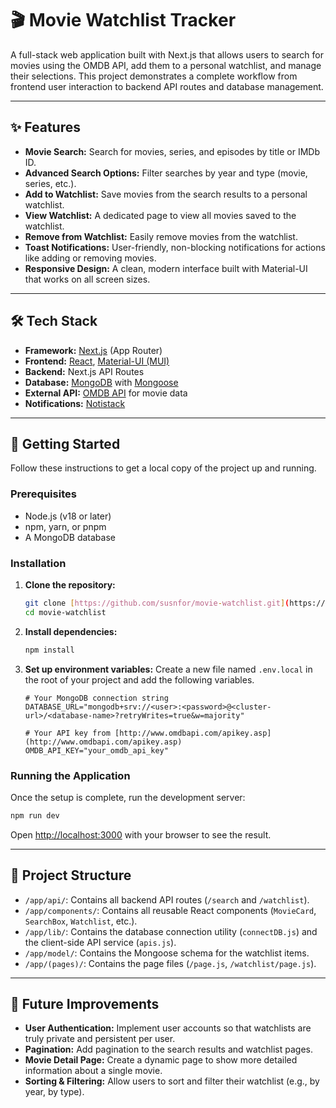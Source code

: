 # 🎬 Movie Watchlist Tracker

A full-stack web application built with Next.js that allows users to search for movies using the OMDB API, add them to a personal watchlist, and manage their selections. This project demonstrates a complete workflow from frontend user interaction to backend API routes and database management.

---

## ✨ Features

-   **Movie Search:** Search for movies, series, and episodes by title or IMDb ID.
-   **Advanced Search Options:** Filter searches by year and type (movie, series, etc.).
-   **Add to Watchlist:** Save movies from the search results to a personal watchlist.
-   **View Watchlist:** A dedicated page to view all movies saved to the watchlist.
-   **Remove from Watchlist:** Easily remove movies from the watchlist.
-   **Toast Notifications:** User-friendly, non-blocking notifications for actions like adding or removing movies.
-   **Responsive Design:** A clean, modern interface built with Material-UI that works on all screen sizes.

---

## 🛠️ Tech Stack

-   **Framework:** [Next.js](https://nextjs.org/) (App Router)
-   **Frontend:** [React](https://reactjs.org/), [Material-UI (MUI)](https://mui.com/)
-   **Backend:** Next.js API Routes
-   **Database:** [MongoDB](https://www.mongodb.com/) with [Mongoose](https://mongoosejs.com/)
-   **External API:** [OMDB API](http://www.omdbapi.com/) for movie data
-   **Notifications:** [Notistack](https://notistack.com/)

---

## 🚀 Getting Started

Follow these instructions to get a local copy of the project up and running.

### Prerequisites

-   Node.js (v18 or later)
-   npm, yarn, or pnpm
-   A MongoDB database

### Installation

1.  **Clone the repository:**
    ```bash
    git clone [https://github.com/susnfor/movie-watchlist.git](https://github.com/ysusnfor/movie-watchlist.git)
    cd movie-watchlist
    ```

2.  **Install dependencies:**
    ```bash
    npm install
    ```

3.  **Set up environment variables:**
    Create a new file named `.env.local` in the root of your project and add the following variables.

    ```env
    # Your MongoDB connection string
    DATABASE_URL="mongodb+srv://<user>:<password>@<cluster-url>/<database-name>?retryWrites=true&w=majority"

    # Your API key from [http://www.omdbapi.com/apikey.asp](http://www.omdbapi.com/apikey.asp)
    OMDB_API_KEY="your_omdb_api_key"
    ```

### Running the Application

Once the setup is complete, run the development server:

```bash
npm run dev
```

Open [http://localhost:3000](http://localhost:3000) with your browser to see the result.

---

## 📂 Project Structure

-   `/app/api/`: Contains all backend API routes (`/search` and `/watchlist`).
-   `/app/components/`: Contains all reusable React components (`MovieCard`, `SearchBox`, `Watchlist`, etc.).
-   `/app/lib/`: Contains the database connection utility (`connectDB.js`) and the client-side API service (`apis.js`).
-   `/app/model/`: Contains the Mongoose schema for the watchlist items.
-   `/app/(pages)/`: Contains the page files (`/page.js`, `/watchlist/page.js`).

---

## 🔮 Future Improvements

-   **User Authentication:** Implement user accounts so that watchlists are truly private and persistent per user.
-   **Pagination:** Add pagination to the search results and watchlist pages.
-   **Movie Detail Page:** Create a dynamic page to show more detailed information about a single movie.
-   **Sorting & Filtering:** Allow users to sort and filter their watchlist (e.g., by year, by type).

